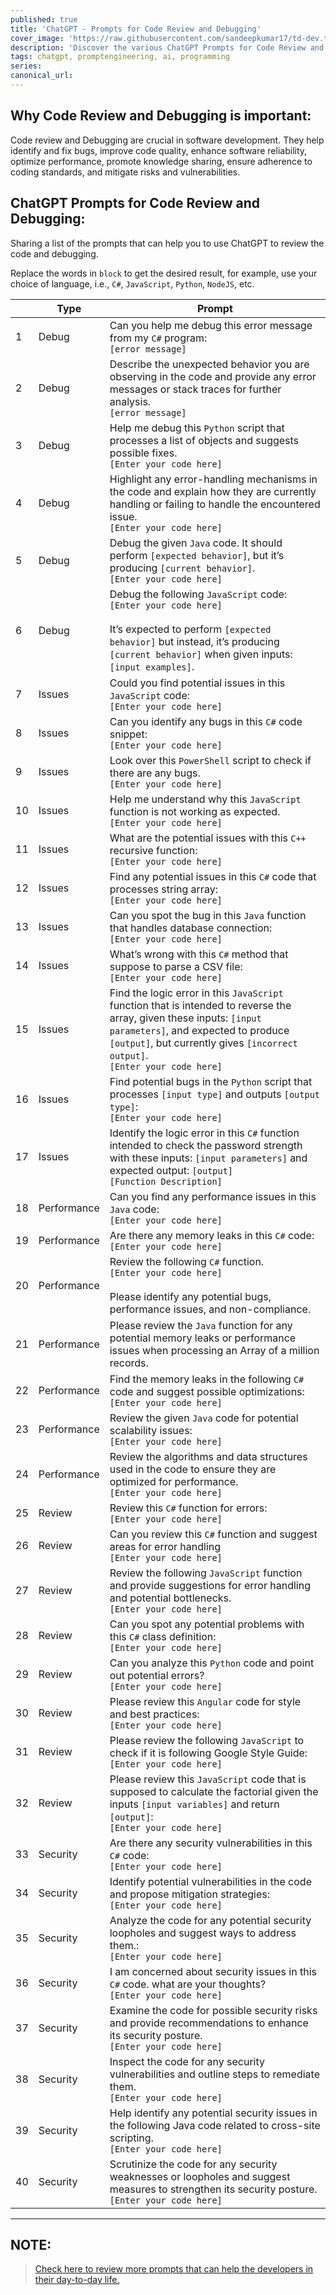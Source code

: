```yaml
---
published: true
title: 'ChatGPT - Prompts for Code Review and Debugging'
cover_image: 'https://raw.githubusercontent.com/sandeepkumar17/td-dev.to/master/assets/blog-cover/chat-gpt-prompts.jpg'
description: 'Discover the various ChatGPT Prompts for Code Review and Debugging'
tags: chatgpt, promptengineering, ai, programming
series:
canonical_url:
---
```


## Why Code Review and Debugging is important:

Code review and Debugging are crucial in software development. They help identify and fix bugs, improve code quality, enhance software reliability, optimize performance, promote knowledge sharing, ensure adherence to coding standards, and mitigate risks and vulnerabilities.

## ChatGPT Prompts for Code Review and Debugging:

Sharing a list of the prompts that can help you to use ChatGPT to review the code and debugging.

Replace the words in `block` to get the desired result, for example, use your choice of language, i.e., `C#`, `JavaScript`, `Python`, `NodeJS`, etc.

|  | Type | Prompt |
| --- | --- | --- |
| 1 | Debug | Can you help me debug this error message from my `C#` program: <br /> `[error message]` |
| 2 | Debug | Describe the unexpected behavior you are observing in the code and provide any error messages or stack traces for further analysis. <br /> `[error message]` |
| 3 | Debug | Help me debug this `Python` script that processes a list of objects and suggests possible fixes. <br /> `[Enter your code here]` |
| 4 | Debug | Highlight any error-handling mechanisms in the code and explain how they are currently handling or failing to handle the encountered issue. <br /> `[Enter your code here]` |
| 5 | Debug | Debug the given `Java` code. It should perform `[expected behavior]`, but it’s producing `[current behavior]`. <br /> `[Enter your code here]` |
| 6 | Debug | Debug the following `JavaScript` code: <br /> `[Enter your code here]` <br /><br /> It’s expected to perform `[expected behavior]` but instead, it’s producing `[current behavior]` when given inputs: `[input examples]`. |
| 7 | Issues | Could you find potential issues in this `JavaScript` code: <br /> `[Enter your code here]` |
| 8 | Issues | Can you identify any bugs in this `C#` code snippet: <br /> `[Enter your code here]` |
| 9 | Issues | Look over this `PowerShell` script to check if there are any bugs. <br /> `[Enter your code here]` |
| 10 | Issues | Help me understand why this `JavaScript` function is not working as expected. <br /> `[Enter your code here]` |
| 11 | Issues | What are the potential issues with this `C++` recursive function: <br /> `[Enter your code here]` |
| 12 | Issues | Find any potential issues in this `C#` code that processes string array: <br /> `[Enter your code here]` |
| 13 | Issues | Can you spot the bug in this `Java` function that handles database connection: <br /> `[Enter your code here]` |
| 14 | Issues | What’s wrong with this `C#` method that suppose to parse a CSV file: <br /> `[Enter your code here]` |
| 15 | Issues | Find the logic error in this `JavaScript` function that is intended to reverse the array, given these inputs: `[input parameters]`, and expected to produce `[output]`, but currently gives `[incorrect output]`.  <br /> `[Enter your code here]` |
| 16 | Issues | Find potential bugs in the `Python` script that processes `[input type]` and outputs `[output type]`: <br /> `[Enter your code here]` |
| 17 | Issues |Identify the logic error in this `C#` function intended to check the password strength with these inputs: `[input parameters]` and expected output: `[output]` <br /> `[Function Description]` |
| 18 | Performance | Can you find any performance issues in this `Java` code: <br /> `[Enter your code here]` |
| 19 | Performance | Are there any memory leaks in this `C#` code: <br /> `[Enter your code here]` |
| 20 | Performance | Review the following `C#` function. <br /> `[Enter your code here]` <br /><br /> Please identify any potential bugs, performance issues, and non-compliance. |
| 21 | Performance | Please review the `Java` function for any potential memory leaks or performance issues when processing an Array of a million records. |
| 22 | Performance | Find the memory leaks in the following `C#` code and suggest possible optimizations: <br /> `[Enter your code here]` |
| 23 | Performance | Review the given `Java` code for potential scalability issues: <br /> `[Enter your code here]` |
| 24 | Performance | Review the algorithms and data structures used in the code to ensure they are optimized for performance. <br /> `[Enter your code here]` |
| 25 | Review | Review this `C#` function for errors: <br /> `[Enter your code here]` |
| 26 | Review | Can you review this `C#` function and suggest areas for error handling <br /> `[Enter your code here]` |
| 27 | Review | Review the following `JavaScript` function and provide suggestions for error handling and potential bottlenecks. <br /> `[Enter your code here]` |
| 28 | Review | Can you spot any potential problems with this `C#` class definition: <br /> `[Enter your code here]` |
| 29 | Review | Can you analyze this `Python` code and point out potential errors? <br /> `[Enter your code here]` |
| 30 | Review | Please review this `Angular` code for style and best practices: <br /> `[Enter your code here]` |
| 31 | Review | Please review the following `JavaScript` to check if it is following Google Style Guide: <br /> `[Enter your code here]` |
| 32 | Review | Please review this `JavaScript` code that is supposed to calculate the factorial given the inputs `[input variables]` and return `[output]`: <br /> `[Enter your code here]` |
| 33 | Security | Are there any security vulnerabilities in this `C#` code: <br /> `[Enter your code here]` |
| 34 | Security | Identify potential vulnerabilities in the code and propose mitigation strategies: <br /> `[Enter your code here]` |
| 35 | Security | Analyze the code for any potential security loopholes and suggest ways to address them.: <br /> `[Enter your code here]` |
| 36 | Security | I am concerned about security issues in this `C#` code. what are your thoughts? <br /> `[Enter your code here]` |
| 37 | Security | Examine the code for possible security risks and provide recommendations to enhance its security posture. <br /> `[Enter your code here]` |
| 38 | Security | Inspect the code for any security vulnerabilities and outline steps to remediate them. <br /> `[Enter your code here]` |
| 39 | Security | Help identify any potential security issues in the following Java code related to cross-site scripting. <br /> `[Enter your code here]` |
| 40 | Security | Scrutinize the code for any security weaknesses or loopholes and suggest measures to strengthen its security posture. <br /> `[Enter your code here]` |

---
## NOTE:
> [Check here to review more prompts that can help the developers in their day-to-day life.](https://dev.to/techiesdiary/chatgpt-prompts-for-developers-216d)
